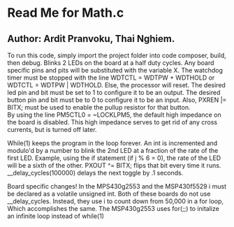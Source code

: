 # Read Me for Math.c
## Author: Ardit Pranvoku, Thai Nghiem.
To run this code, simply import the project folder into code composer, build, then debug.
Blinks 2 LEDs on the board at a half duty cycles.
Any board specific pins and pits will be substituted with the variable X.
The watchdog timer must be stopped with the line WDTCTL = WDTPW + WDTHOLD or WDTCTL = WDTPW | WDTHOLD.
Else, the processor will reset.
The desired led pin and bit must be set to 1 to configure it to be an output.
The desired button pin and bit must be to 0 to configure it to be an input.
Also,  PXREN |= BITX; must be used to enable the pullup resistor for that button.     
By using the line PM5CTL0 = ~LOCKLPM5, the default high impedance on the board is disabled.
This high impedance serves to get rid of any cross currents, but is turned off later.

While(1) keeps the program in the loop forever.
An int is incremented and modulo'd by a number to blink the 2nd LED at a fraction of the rate of the first LED.
Example, using the if statement (if j % 6 = 0), the rate of the LED will be a sixth of the other.
PXOUT ^= BITX; flips that bit every time it runs. 
__delay_cycles(100000) delays the next toggle by .1 seconds.

Board specific changes!
In the MPS430g2553 and the MSP430f5529 i must be declared as a volatile unsigned int.
Both of these boards do not use __delay_cycles. Instead, they use i to count down from 50,000 in a for loop,
Which accomplishes the same.
The MSP430g2553 uses for(;;) to initalize an infinite loop instead of while(1)

